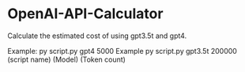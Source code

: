 # OpenAI-API-Calculator
Calculate the estimated cost of using gpt3.5t and gpt4.

Example: py script.py gpt4 5000
Example py script.py gpt3.5t 200000
(script name) (Model) (Token count)

